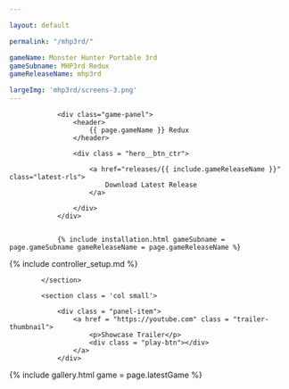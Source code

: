 ```yaml
---

layout: default

permalink: "/mhp3rd/"

gameName: Monster Hunter Portable 3rd
gameSubname: MHP3rd Redux
gameReleaseName: mhp3rd

largeImg: 'mhp3rd/screens-3.png'
---
```


<section class = "main-wrapper">
	<div class = "sect text-container">
		<div class = "row-items col-2">
			<section class="install col large">
				
				<div class="game-panel">
					<header>
						{{ page.gameName }} Redux
					</header>

					<div class = "hero__btn_ctr">

						<a href="releases/{{ include.gameReleaseName }}" class="latest-rls">
							Download Latest Release
						</a>

					</div>
				</div>
				
				
				{% include installation.html gameSubname = page.gameSubname gameReleaseName = page.gameReleaseName %}

<div class = "panel-item" markdown = "1">
{% include controller_setup.md %}
</div>

			</section>

			<section class = 'col small'>

				<div class = "panel-item">
					<a href = "https://youtube.com" class = "trailer-thumbnail">
						<p>Showcase Trailer</p>
						<div class = "play-btn"></div>
					</a>
				</div>

				
<section id = 'gallery' class="mhp3rd">
	{% include gallery.html game = page.latestGame %}
</section>
			</section>
		</div>
	</div>
</section>

<script src = "./../assets/frontend/assets/lib/images.js">
</script>

